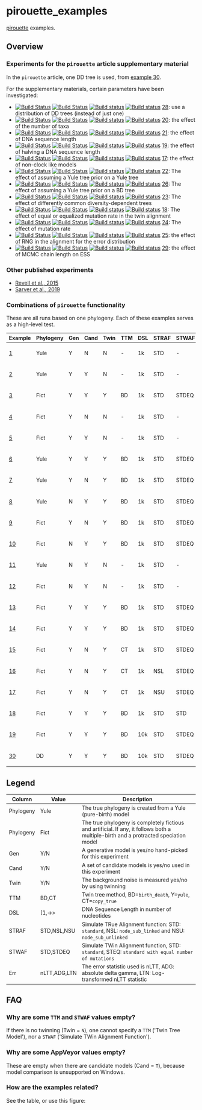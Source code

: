# pirouette_examples

[pirouette](https://github.com/richelbilderbeek/pirouette) examples.

## Overview

### Experiments for the `pirouette` article supplementary material

In the `pirouette` article, one DD tree is used, from [example 30](https://github.com/richelbilderbeek/pirouette_example_30).

For the supplementary materials, certain parameters have been investigated:

 * [![Build Status](https://travis-ci.org/richelbilderbeek/pirouette_example_28.svg?branch=develop)](https://travis-ci.org/richelbilderbeek/pirouette_example_28)
   [![Build Status](https://travis-ci.org/richelbilderbeek/pirouette_example_28.svg?branch=develop)](https://travis-ci.org/richelbilderbeek/pirouette_example_28)
   [![Build status](https://ci.appveyor.com/api/projects/status/2n2h4p6h7vxjjk3s/branch/master?svg=true)](https://ci.appveyor.com/project/richelbilderbeek/pirouette-example-28/branch/master)
   [![Build status](https://ci.appveyor.com/api/projects/status/2n2h4p6h7vxjjk3s/branch/develop?svg=true)](https://ci.appveyor.com/project/richelbilderbeek/pirouette-example-28/branch/develop)
   [28](https://github.com/richelbilderbeek/pirouette_example_28): 
   use a distribution of DD trees (instead of just one)
 * [![Build Status](https://travis-ci.org/richelbilderbeek/pirouette_example_20.svg?branch=develop)](https://travis-ci.org/richelbilderbeek/pirouette_example_20) 
   [![Build Status](https://travis-ci.org/richelbilderbeek/pirouette_example_20.svg?branch=develop)](https://travis-ci.org/richelbilderbeek/pirouette_example_20) 
   [![Build status](https://ci.appveyor.com/api/projects/status/dos7ac4cf1x25q58/branch/master?svg=true)](https://ci.appveyor.com/project/richelbilderbeek/pirouette-example-20/branch/master)
   [![Build status](https://ci.appveyor.com/api/projects/status/dos7ac4cf1x25q58/branch/develop?svg=true)](https://ci.appveyor.com/project/richelbilderbeek/pirouette-example-20/branch/develop)
   [20](https://github.com/richelbilderbeek/pirouette_example_20): 
   the effect of the number of taxa
 * [![Build Status](https://travis-ci.org/richelbilderbeek/pirouette_example_21.svg?branch=develop)](https://travis-ci.org/richelbilderbeek/pirouette_example_21) 
   [![Build Status](https://travis-ci.org/richelbilderbeek/pirouette_example_21.svg?branch=develop)](https://travis-ci.org/richelbilderbeek/pirouette_example_21) 
   [![Build status](https://ci.appveyor.com/api/projects/status/0xdv3uatquca9wce/branch/master?svg=true)](https://ci.appveyor.com/project/richelbilderbeek/pirouette-example-21/branch/master)
   [![Build status](https://ci.appveyor.com/api/projects/status/0xdv3uatquca9wce/branch/develop?svg=true)](https://ci.appveyor.com/project/richelbilderbeek/pirouette-example-21/branch/develop)
   [21](https://github.com/richelbilderbeek/pirouette_example_21): 
   the effect of DNA sequence length
 * [![Build Status](https://travis-ci.org/richelbilderbeek/pirouette_example_19.svg?branch=develop)](https://travis-ci.org/richelbilderbeek/pirouette_example_19)
   [![Build Status](https://travis-ci.org/richelbilderbeek/pirouette_example_19.svg?branch=develop)](https://travis-ci.org/richelbilderbeek/pirouette_example_19)
   [![Build status](https://ci.appveyor.com/api/projects/status/ar72ren8hyp0bw3c/branch/master?svg=true)](https://ci.appveyor.com/project/richelbilderbeek/pirouette-example-19/branch/master)
   [![Build status](https://ci.appveyor.com/api/projects/status/ar72ren8hyp0bw3c/branch/develop?svg=true)](https://ci.appveyor.com/project/richelbilderbeek/pirouette-example-19/branch/develop)
   [19](https://github.com/richelbilderbeek/pirouette_example_19): 
   the effect of halving a DNA sequence length
 * [![Build Status](https://travis-ci.org/richelbilderbeek/pirouette_example_17.svg?branch=develop)](https://travis-ci.org/richelbilderbeek/pirouette_example_17)
   [![Build Status](https://travis-ci.org/richelbilderbeek/pirouette_example_17.svg?branch=develop)](https://travis-ci.org/richelbilderbeek/pirouette_example_17)
   [![Build status](https://ci.appveyor.com/api/projects/status/i6i4ptib5jb30mml/branch/master?svg=true)](https://ci.appveyor.com/project/richelbilderbeek/pirouette-example-17/branch/master)
   [![Build status](https://ci.appveyor.com/api/projects/status/i6i4ptib5jb30mml/develop/master?svg=true)](https://ci.appveyor.com/project/richelbilderbeek/pirouette-example-17/branch/develop)
   [17](https://github.com/richelbilderbeek/pirouette_example_17): 
   the effect of non-clock like models
 * [![Build Status](https://travis-ci.org/richelbilderbeek/pirouette_example_22.svg?branch=develop)](https://travis-ci.org/richelbilderbeek/pirouette_example_22) 
   [![Build Status](https://travis-ci.org/richelbilderbeek/pirouette_example_22.svg?branch=develop)](https://travis-ci.org/richelbilderbeek/pirouette_example_22) 
   [![Build status](https://ci.appveyor.com/api/projects/status/6cpmcsu1c8dn7ux1/branch/master?svg=true)](https://ci.appveyor.com/project/richelbilderbeek/pirouette-example-22/branch/master)
   [![Build status](https://ci.appveyor.com/api/projects/status/6cpmcsu1c8dn7ux1/branch/develop?svg=true)](https://ci.appveyor.com/project/richelbilderbeek/pirouette-example-22/branch/develop)
   [22](https://github.com/richelbilderbeek/pirouette_example_22): 
   The effect of assuming a Yule tree prior on a Yule tree
 * [![Build Status](https://travis-ci.org/richelbilderbeek/pirouette_example_26.svg?branch=develop)](https://travis-ci.org/richelbilderbeek/pirouette_example_26) 
   [![Build Status](https://travis-ci.org/richelbilderbeek/pirouette_example_26.svg?branch=develop)](https://travis-ci.org/richelbilderbeek/pirouette_example_26) 
   [![Build status](https://ci.appveyor.com/api/projects/status/ebm98c0ek7bl8p34/branch/master?svg=true)](https://ci.appveyor.com/project/richelbilderbeek/pirouette-example-26/branch/master)
   [![Build status](https://ci.appveyor.com/api/projects/status/ebm98c0ek7bl8p34/branch/develop?svg=true)](https://ci.appveyor.com/project/richelbilderbeek/pirouette-example-26/branch/develop)
   [26](https://github.com/richelbilderbeek/pirouette_example_26): 
   The effect of assuming a Yule tree prior on a BD tree
 * [![Build Status](https://travis-ci.org/richelbilderbeek/pirouette_example_23.svg?branch=develop)](https://travis-ci.org/richelbilderbeek/pirouette_example_23) 
   [![Build Status](https://travis-ci.org/richelbilderbeek/pirouette_example_23.svg?branch=develop)](https://travis-ci.org/richelbilderbeek/pirouette_example_23) 
   [![Build status](https://ci.appveyor.com/api/projects/status/8ewhd1muuhf3l2b8/branch/master?svg=true)](https://ci.appveyor.com/project/richelbilderbeek/pirouette-example-23/branch/master)
   [![Build status](https://ci.appveyor.com/api/projects/status/8ewhd1muuhf3l2b8/branch/develop?svg=true)](https://ci.appveyor.com/project/richelbilderbeek/pirouette-example-23/branch/develop)
   [23](https://github.com/richelbilderbeek/pirouette_example_23):
   The effect of differently common diversity-dependent trees
 * [![Build Status](https://travis-ci.org/richelbilderbeek/pirouette_example_18.svg?branch=develop)](https://travis-ci.org/richelbilderbeek/pirouette_example_18) 
   [![Build Status](https://travis-ci.org/richelbilderbeek/pirouette_example_18.svg?branch=develop)](https://travis-ci.org/richelbilderbeek/pirouette_example_18) 
   [![Build status](https://ci.appveyor.com/api/projects/status/n5hj1v9cocg9grkl/branch/master?svg=true)](https://ci.appveyor.com/project/richelbilderbeek/pirouette-example-18/branch/master)
   [![Build status](https://ci.appveyor.com/api/projects/status/n5hj1v9cocg9grkl/branch/develop?svg=true)](https://ci.appveyor.com/project/richelbilderbeek/pirouette-example-18/branch/develop)
   [18](https://github.com/richelbilderbeek/pirouette_example_18):
   The effect of equal or equalized mutation rate in the twin alignment
 * [![Build Status](https://travis-ci.org/richelbilderbeek/pirouette_example_24.svg?branch=develop)](https://travis-ci.org/richelbilderbeek/pirouette_example_24) 
   [![Build Status](https://travis-ci.org/richelbilderbeek/pirouette_example_24.svg?branch=develop)](https://travis-ci.org/richelbilderbeek/pirouette_example_24) 
   [![Build status](https://ci.appveyor.com/api/projects/status/docf60go6j92a63o/branch/master?svg=true)](https://ci.appveyor.com/project/richelbilderbeek/pirouette-example-24/branch/master)
   [![Build status](https://ci.appveyor.com/api/projects/status/docf60go6j92a63o/branch/develop?svg=true)](https://ci.appveyor.com/project/richelbilderbeek/pirouette-example-24/branch/develop)
   [24](https://github.com/richelbilderbeek/pirouette_example_24):
   The effect of mutation rate
 * [![Build Status](https://travis-ci.org/richelbilderbeek/pirouette_example_25.svg?branch=develop)](https://travis-ci.org/richelbilderbeek/pirouette_example_25) 
   [![Build Status](https://travis-ci.org/richelbilderbeek/pirouette_example_25.svg?branch=develop)](https://travis-ci.org/richelbilderbeek/pirouette_example_25) 
   [![Build status](https://ci.appveyor.com/api/projects/status/rgynxxd1tvvahr8v/branch/master?svg=true)](https://ci.appveyor.com/project/richelbilderbeek/pirouette-example-25/branch/master)
   [![Build status](https://ci.appveyor.com/api/projects/status/rgynxxd1tvvahr8v/branch/develop?svg=true)](https://ci.appveyor.com/project/richelbilderbeek/pirouette-example-25/branch/develop)
   [25](https://github.com/richelbilderbeek/pirouette_example_25):
   the effect of RNG in the alignment for the error distribution
 * [![Build Status](https://travis-ci.org/richelbilderbeek/pirouette_example_29.svg?branch=develop)](https://travis-ci.org/richelbilderbeek/pirouette_example_29) 
   [![Build Status](https://travis-ci.org/richelbilderbeek/pirouette_example_29.svg?branch=develop)](https://travis-ci.org/richelbilderbeek/pirouette_example_29) 
   [![Build status](https://ci.appveyor.com/api/projects/status/uh6ek769fcap0ydr/branch/master?svg=true)](https://ci.appveyor.com/project/richelbilderbeek/pirouette-example-29/branch/master)
   [![Build status](https://ci.appveyor.com/api/projects/status/uh6ek769fcap0ydr/branch/develop?svg=true)](https://ci.appveyor.com/project/richelbilderbeek/pirouette-example-29/branch/develop)
   [29](https://github.com/richelbilderbeek/pirouette_example_29):
   the effect of MCMC chain length on ESS

### Other published experiments

 * [Revell et al., 2015](https://github.com/richelbilderbeek/pirouette_example_revell_at_al_2015)
 * [Sarver et al., 2019](https://github.com/richelbilderbeek/pirouette_example_sarver_at_al_2019)

### Combinations of `pirouette` functionality

These are all runs based on one phylogeny.
Each of these examples serves as a high-level test.

Example                                                       |Phylogeny|Gen|Cand|Twin|TTM|DSL|STRAF|STWAF|Err |[![Travis CI logo](pics/TravisCI.png)](https://travis-ci.org)                                                                                                 |[![AppVeyor logo](pics/AppVeyor.png)](https://www.appveyor.com)
--------------------------------------------------------------|---------|---|----|----|---|---|-----|-----|----|--------------------------------------------------------------------------------------------------------------------------------------------------------------|------------------------------------------------------------------------------------------------------------------------------------------------------------------------------------------
[ 1](https://github.com/richelbilderbeek/pirouette_example_1 )|Yule     |Y  |N   |N   | - |1k |STD  | -   |nLTT|[![Build Status](https://travis-ci.org/richelbilderbeek/pirouette_example_1.svg?branch=develop )](https://travis-ci.org/richelbilderbeek/pirouette_example_1 ) |[![Build status](https://ci.appveyor.com/api/projects/status/hk3klir60f660sq6/branch/master?svg=true)](https://ci.appveyor.com/project/richelbilderbeek/pirouette-example-1/branch/master)
[ 2](https://github.com/richelbilderbeek/pirouette_example_2 )|Yule     |Y  |Y   |N   | - |1k |STD  | -   |nLTT|[![Build Status](https://travis-ci.org/richelbilderbeek/pirouette_example_2.svg?branch=develop )](https://travis-ci.org/richelbilderbeek/pirouette_example_2 ) |[![Build status](https://ci.appveyor.com/api/projects/status/gramursxxqwnvi80/branch/master?svg=true)](https://ci.appveyor.com/project/richelbilderbeek/pirouette-example-2/branch/master)
[ 3](https://github.com/richelbilderbeek/pirouette_example_3 )|Fict     |Y  |Y   |Y   |BD |1k |STD  |STDEQ|nLTT|[![Build Status](https://travis-ci.org/richelbilderbeek/pirouette_example_3.svg?branch=develop )](https://travis-ci.org/richelbilderbeek/pirouette_example_3 ) |[![Build status](https://ci.appveyor.com/api/projects/status/ykbapgd20ooe60vx/branch/master?svg=true)](https://ci.appveyor.com/project/richelbilderbeek/pirouette-example-3/branch/master)
[ 4](https://github.com/richelbilderbeek/pirouette_example_4 )|Fict     |Y  |N   |N   | - |1k |STD  | -   |nLTT|[![Build Status](https://travis-ci.org/richelbilderbeek/pirouette_example_4.svg?branch=develop )](https://travis-ci.org/richelbilderbeek/pirouette_example_4 ) |[![Build status](https://ci.appveyor.com/api/projects/status/61jt55rne9dcvl6l/branch/master?svg=true)](https://ci.appveyor.com/project/richelbilderbeek/pirouette-example-4/branch/master)
[ 5](https://github.com/richelbilderbeek/pirouette_example_5 )|Fict     |Y  |Y   |N   | - |1k |STD  | -   |nLTT|[![Build Status](https://travis-ci.org/richelbilderbeek/pirouette_example_5.svg?branch=develop )](https://travis-ci.org/richelbilderbeek/pirouette_example_5 ) |[![Build status](https://ci.appveyor.com/api/projects/status/064cxs3dtn9ujde6/branch/master?svg=true)](https://ci.appveyor.com/project/richelbilderbeek/pirouette-example-5/branch/master)
[ 6](https://github.com/richelbilderbeek/pirouette_example_6 )|Yule     |Y  |Y   |Y   |BD |1k |STD  |STDEQ|nLTT|[![Build Status](https://travis-ci.org/richelbilderbeek/pirouette_example_6.svg?branch=develop )](https://travis-ci.org/richelbilderbeek/pirouette_example_6 ) |[![Build status](https://ci.appveyor.com/api/projects/status/1wvcj5qfdwg8rnk8/branch/master?svg=true)](https://ci.appveyor.com/project/richelbilderbeek/pirouette-example-6/branch/master)
[ 7](https://github.com/richelbilderbeek/pirouette_example_7 )|Yule     |Y  |N   |Y   |BD |1k |STD  |STDEQ|nLTT|[![Build Status](https://travis-ci.org/richelbilderbeek/pirouette_example_7.svg?branch=develop )](https://travis-ci.org/richelbilderbeek/pirouette_example_7 ) |[![Build status](https://ci.appveyor.com/api/projects/status/dcxvl5ls3d6404iy/branch/master?svg=true)](https://ci.appveyor.com/project/richelbilderbeek/pirouette-example-7/branch/master)
[ 8](https://github.com/richelbilderbeek/pirouette_example_8 )|Yule     |N  |Y   |Y   |BD |1k |STD  |STDEQ|nLTT|[![Build Status](https://travis-ci.org/richelbilderbeek/pirouette_example_8.svg?branch=develop )](https://travis-ci.org/richelbilderbeek/pirouette_example_8 ) |[![Build status](https://ci.appveyor.com/api/projects/status/qrsbf95h5vufrify/branch/master?svg=true)](https://ci.appveyor.com/project/richelbilderbeek/pirouette-example-8/branch/master)
[ 9](https://github.com/richelbilderbeek/pirouette_example_9 )|Fict     |Y  |N   |Y   |BD |1k |STD  |STDEQ|nLTT|[![Build Status](https://travis-ci.org/richelbilderbeek/pirouette_example_9.svg?branch=develop )](https://travis-ci.org/richelbilderbeek/pirouette_example_9 ) |[![Build status](https://ci.appveyor.com/api/projects/status/gv8r7yjbyvcbeybm/branch/master?svg=true)](https://ci.appveyor.com/project/richelbilderbeek/pirouette-example-9/branch/master)
[10](https://github.com/richelbilderbeek/pirouette_example_10)|Fict     |N  |Y   |Y   |BD |1k |STD  |STDEQ|nLTT|[![Build Status](https://travis-ci.org/richelbilderbeek/pirouette_example_10.svg?branch=develop)](https://travis-ci.org/richelbilderbeek/pirouette_example_10) |[![Build status](https://ci.appveyor.com/api/projects/status/psb5vv41bs256r96/branch/master?svg=true)](https://ci.appveyor.com/project/richelbilderbeek/pirouette-example-10/branch/master)
[11](https://github.com/richelbilderbeek/pirouette_example_11)|Yule     |N  |Y   |N   | - |1k |STD  | -   |nLTT|[![Build Status](https://travis-ci.org/richelbilderbeek/pirouette_example_11.svg?branch=develop)](https://travis-ci.org/richelbilderbeek/pirouette_example_11) |[![Build status](https://ci.appveyor.com/api/projects/status/o1yr1wpaai678jgh/branch/master?svg=true)](https://ci.appveyor.com/project/richelbilderbeek/pirouette-example-11/branch/master)
[12](https://github.com/richelbilderbeek/pirouette_example_12)|Fict     |N  |Y   |N   | - |1k |STD  | -   |nLTT|[![Build Status](https://travis-ci.org/richelbilderbeek/pirouette_example_12.svg?branch=develop)](https://travis-ci.org/richelbilderbeek/pirouette_example_12) |[![Build status](https://ci.appveyor.com/api/projects/status/0pg7uixd4w3klom1/branch/master?svg=true)](https://ci.appveyor.com/project/richelbilderbeek/pirouette-example-12/branch/master)
[13](https://github.com/richelbilderbeek/pirouette_example_13)|Fict     |Y  |Y   |Y   |BD |1k |STD  |STDEQ|ADG |[![Build Status](https://travis-ci.org/richelbilderbeek/pirouette_example_13.svg?branch=develop )](https://travis-ci.org/richelbilderbeek/pirouette_example_13)|[![Build status](https://ci.appveyor.com/api/projects/status/pg84ajuhx62wo49m/branch/master?svg=true)](https://ci.appveyor.com/project/richelbilderbeek/pirouette-example-13/branch/master)
[14](https://github.com/richelbilderbeek/pirouette_example_14)|Fict     |Y  |Y   |Y   |BD |1k |STD  |STDEQ|LTN |[![Build Status](https://travis-ci.org/richelbilderbeek/pirouette_example_14.svg?branch=develop )](https://travis-ci.org/richelbilderbeek/pirouette_example_14)|[![Build status](https://ci.appveyor.com/api/projects/status/nmsuq21haqgokww7/branch/master?svg=true)](https://ci.appveyor.com/project/richelbilderbeek/pirouette-example-14/branch/master)
[15](https://github.com/richelbilderbeek/pirouette_example_15)|Fict     |Y  |N   |Y   |CT |1k |STD  |STDEQ|nLTT|[![Build Status](https://travis-ci.org/richelbilderbeek/pirouette_example_15.svg?branch=develop )](https://travis-ci.org/richelbilderbeek/pirouette_example_15)|[![Build status](https://ci.appveyor.com/api/projects/status/ver1sfwm1xyllwv7/branch/master?svg=true)](https://ci.appveyor.com/project/richelbilderbeek/pirouette-example-15/branch/master)
[16](https://github.com/richelbilderbeek/pirouette_example_16)|Fict     |Y  |N   |Y   |CT |1k |NSL  |STDEQ|nLTT|[![Build Status](https://travis-ci.org/richelbilderbeek/pirouette_example_16.svg?branch=develop )](https://travis-ci.org/richelbilderbeek/pirouette_example_16)|[![Build status](https://ci.appveyor.com/api/projects/status/3nvk5jt46lakbax5/branch/master?svg=true)](https://ci.appveyor.com/project/richelbilderbeek/pirouette-example-16/branch/master)
[17](https://github.com/richelbilderbeek/pirouette_example_17)|Fict     |Y  |N   |Y   |CT |1k |NSU  |STDEQ|nLTT|[![Build Status](https://travis-ci.org/richelbilderbeek/pirouette_example_17.svg?branch=develop )](https://travis-ci.org/richelbilderbeek/pirouette_example_17)|[![Build status](https://ci.appveyor.com/api/projects/status/i6i4ptib5jb30mml/branch/master?svg=true)](https://ci.appveyor.com/project/richelbilderbeek/pirouette-example-17/branch/master)
[18](https://github.com/richelbilderbeek/pirouette_example_18)|Fict     |Y  |Y   |Y   |BD |1k |STD  |STD  |nLTT|[![Build Status](https://travis-ci.org/richelbilderbeek/pirouette_example_18.svg?branch=develop )](https://travis-ci.org/richelbilderbeek/pirouette_example_18)|[![Build status](https://ci.appveyor.com/api/projects/status/n5hj1v9cocg9grkl/branch/master?svg=true)](https://ci.appveyor.com/project/richelbilderbeek/pirouette-example-18/branch/master)
[19](https://github.com/richelbilderbeek/pirouette_example_19)|Fict     |Y  |Y   |Y   |BD |10k|STD  |STDEQ|nLTT|[![Build Status](https://travis-ci.org/richelbilderbeek/pirouette_example_19.svg?branch=develop )](https://travis-ci.org/richelbilderbeek/pirouette_example_19)|[![Build status](https://ci.appveyor.com/api/projects/status/ar72ren8hyp0bw3c/branch/master?svg=true)](https://ci.appveyor.com/project/richelbilderbeek/pirouette-example-19/branch/master)
[30](https://github.com/richelbilderbeek/pirouette_example_30)|DD       |Y  |Y   |Y   |BD |10k|STD  |STDEQ|nLTT|[![Build Status](https://travis-ci.org/richelbilderbeek/pirouette_example_30.svg?branch=develop )](https://travis-ci.org/richelbilderbeek/pirouette_example_30)|[![Build status](https://ci.appveyor.com/api/projects/status/xgnu863auclyqfs5/branch/master?svg=true)](https://ci.appveyor.com/project/richelbilderbeek/pirouette-example-30/branch/master)
 
## Legend

Column    |Value       |Description
----------|------------|---------------------------------------------------------------------------------------------------------------------
Phylogeny |Yule        |The true phylogeny is created from a Yule (pure-birth) model
Phylogeny |Fict        |The true phylogeny is completely fictious and artificial. If any, it follows both a multiple-birth and a protracted speciation model
Gen       |Y/N         |A generative model is yes/no hand-picked for this experiment
Cand      |Y/N         |A set of candidate models is yes/no used in this experiment
Twin      |Y/N         |The background noise is measured yes/no by using twinning
TTM       |BD,CT       |Twin tree method, BD=`birth_death`, Y=`yule`, CT=`copy_true`
DSL       |[1,->>      |DNA Sequence Length in number of nucleotides
STRAF     |STD,NSL,NSU |Simulate TRue Alignment function: STD: `standard`, NSL: `node_sub_linked` and NSU: `node_sub_unlinked`
STWAF     |STD,STDEQ   |Simulate TWin Alignment function, STD: `standard`, STEQ: `standard with equal number of mutations`
Err       |nLTT,ADG,LTN|The error statistic used is nLTT, ADG: absolute delta gamma, LTN: Log-transformed nLTT statistic

## FAQ

### Why are some `TTM` and `STWAF` values empty?

If there is no twinning (Twin = `N`), one cannot specify a `TTM` ('Twin Tree Model'),
nor a `STWAF` ('Simulate TWin Alignment Function').

### Why are some AppVeyor values empty?

These are empty when there are candidate models (Cand = `T`),
because model comparison is unsupported on Windows.

### How are the examples related?

See the table, or use this figure:

[](doc/dependencies.png)
